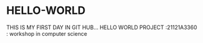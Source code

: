 # HELLO-WORLD
THIS IS MY FIRST DAY IN GIT HUB...
HELLO WORLD PROJECT
:21121A3360 : 
workshop in computer science
